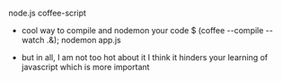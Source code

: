 
node.js coffee-script

- cool way to compile and nodemon your code
  $ (coffee --compile --watch .&); nodemon app.js

- but in all, I am not too hot about it
	I think it hinders your learning of javascript which is more important
